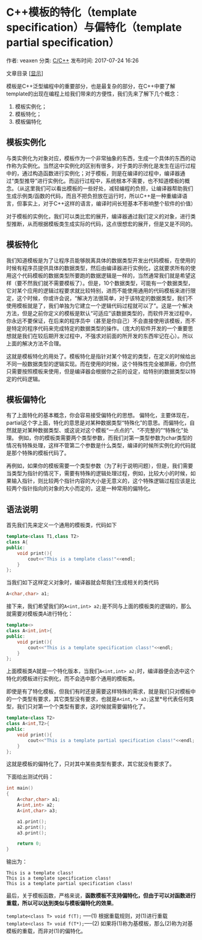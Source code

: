 # C++模板的特化（template specification）与偏特化（template partial specification）

作者: veaxen 分类: [C/C++](https://www.veaxen.com/category/c_c) 发布时间: 2017-07-24 16:26

文章目录 [[显示](https://www.veaxen.com/c%E6%A8%A1%E6%9D%BF%E7%9A%84%E7%89%B9%E5%8C%96%EF%BC%88template-specification%EF%BC%89%E4%B8%8E%E5%81%8F%E7%89%B9%E5%8C%96%EF%BC%88template-partial-specification%EF%BC%89.html#)]

模板是C++泛型编程中的重要部分，也是最复杂的部分，在C++中要了解template的出现在编程上给我们带来的方便性，我们先来了解下几个概念：

1. 模板实例化；
2. 模板特化；
3. 模板偏特化

## 模板实例化

与类实例化为对象对应，模板作为一个非常抽象的东西，生成一个具体的东西的动作称为实例化。当然这中实例化的区别有很多，对于类的示例化是发生在运行过程中的，通过构造函数进行实例化；对于模板，则是在编译的过程中，编译器通过“类型推导”进行实例化。而运行过程中，系统根本不需要，也不知道模板的概念。（从这里我们可以看出模板的一些好处，减轻编程的负担，让编译器帮助我们生成示例类/函数的代码，而且不把负担放在运行时，所以C++是一种重编译语言，但事实上，对于C++这样的语言，编译时间长短基本不影响整个软件的价值）

对于模板的实例化，我们可以类比宏的展开，编译器通过我们定义的对象，进行类型推断，从而根据模板类生成实际的代码，这点很想宏的展开，但是又是不同的。

## 模板特化

我们知道模板是为了让程序员能够脱离具体的数据类型开发出代码模板，在使用的时候有程序员提供具体的数据类型，然后由编译器进行实例化，这就要求所有的使用这个代码模板的数据类型所要跑的数据逻辑是一样的，当然通常我们就是希望这样（要不然我们就不需要模板了）。但是，10个数据类型，可能有一个数据类型，它对某个应用的逻辑过程要求就比较特别，进而不能使用通用的代码模板来进行限定，这个时候，你或许会说，“解决方法很简单，对于该特定的数据类型，我们不使用模板就是了，我们单独为它建立一个逻辑代码过程就可以了”。这是一个解决方法，但是之前你定义的模板是默认“可适应”该数据类型的，而软件开发过程中，你永远不要保证，在后来的程序员中（甚至是你自己）不会直接使用该模板，而不是特定的程序代码来完成特定的数据类型的操作。（庞大的软件开发的一个重要思想就是我们在较后期开发过程中，不强求对前面的所开发的东西牢记在心）。所以上面的解决方法不合理。

这就是模板特化的用处了。模板特化是指针对某个特定的类型，在定义的时候给出不同一般数据类型的逻辑实现。而在使用的时候，这个特殊性完全被屏蔽，你仍然只需要按照模板来使用，但是编译器会根据你之前的设定，给特别的数据类型以特定的代码逻辑。

## 模板偏特化

有了上面特化的基本概念，你会容易接受偏特化的思想。
偏特化，主要体现在，partial这个字上面，特化的意思是对某种数据类型“特殊化”的意思。而偏特化，自然就是对某种数据类型、或这说对这个模板“一点点的”、“不完整的”“特殊化”处理。
例如，你的模板类需要两个类型参数，而我们对第一类型参数为char类型的情况有特殊处理，这样不管第二个参数是什么类型，编译的时候所实例化的代码就是那个特殊的模板代码了。

再例如，如果你的模板需要一个类型参数（为了利于说明问题），但是，我们需要当类型为指针的情况下，需要有特殊的逻辑处理过程，例如，比较大小的时候，如果输入指针，则比较两个指针内容的大小是无意义的，这个特殊逻辑过程应该是比较两个指针指向的对象的大小而定的，这是一种常用的偏特化。

## 语法说明

首先我们先来定义一个通用的模板类，代码如下

```cpp
template<class T1,class T2>
class A{
public:
    void print(){
        cout<<"This is a template class!"<<endl;
    }
}; 
```


当我们如下这样定义对象时，编译器就会帮我们生成相关的类代码

```cpp
A<char,char> a1;
```



接下来，我们希望我们的`A<int,int> a2;`是不同与上面的模板类的逻辑的，那么就需要对模板类A进行特化：

```cpp
template<>
class A<int,int>{
public:
    void print(){
        cout<<"This is a template specification class!"<<endl;
    }   
};
```

上面模板类A就是一个特化版本，当我们`A<int,int> a2;`时，编译器便会选中这个特化的模板进行实例化，而不会选中那个通用的模板类。

即使是有了特化模板，但我们有时还是需要这样特殊的需求，就是我们只对模板中的一个类型有要求，其它类型没有要求，也就是`A<int,*> a3;`这里*号代表任何类型，我们只对第一个个类型有要求，这时候就需要偏特化了。

```cpp
template<class T2>
class A<int,T2>{
public:
    void print(){
        cout<<"This is a template partial specification class!"<<endl;
    }
};
```

这就是模板的偏特化了，只对其中某些类型有要求，其它就没有要求了。

下面给出测试代码：

```cpp
int main()
{
    A<char,char> a1;
    A<int,int> a2;
    A<int,char> a3;

    a1.print();
    a2.print();
    a3.print();

    return 0;
}
```

输出为：
```
This is a template class!
This is a template specification class!
This is a template partial specification class!
```

最后，关于模板函数，严格来说，**函数模板不支持偏特化，但由于可以对函数进行重载，所以可以达到类似与模板偏特化的效果**。

`template<class T> void f(T);` —–(1)
根据重载规则，对(1)进行重载
`template<class T> void f(T*);`—–(2)
如果将(1)称为基模板，那么(2)称为对基模板的重载，而非对(1)的偏特化。